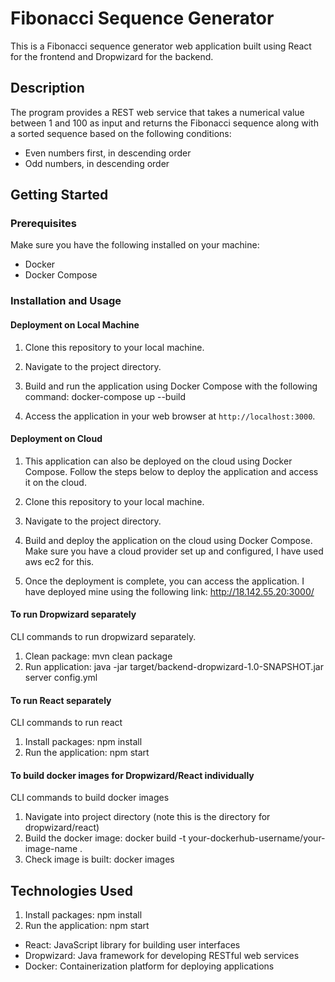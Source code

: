 # Fibonacci Sequence Generator

This is a Fibonacci sequence generator web application built using React for the frontend and Dropwizard for the backend.

## Description

The program provides a REST web service that takes a numerical value between 1 and 100 as input and returns the Fibonacci sequence along with a sorted sequence based on the following conditions:
- Even numbers first, in descending order
- Odd numbers, in descending order

## Getting Started

### Prerequisites

Make sure you have the following installed on your machine:
- Docker
- Docker Compose

### Installation and Usage

#### Deployment on Local Machine

1. Clone this repository to your local machine.

2. Navigate to the project directory.

3. Build and run the application using Docker Compose with the following command: docker-compose up --build

4. Access the application in your web browser at `http://localhost:3000`.

#### Deployment on Cloud

1. This application can also be deployed on the cloud using Docker Compose. Follow the steps below to deploy the application and access it on the cloud.

2. Clone this repository to your local machine.

3. Navigate to the project directory.

4. Build and deploy the application on the cloud using Docker Compose. Make sure you have a cloud provider set up and configured, I have used aws ec2 for this.

5. Once the deployment is complete, you can access the application. I have deployed mine using the following link: http://18.142.55.20:3000/

#### To run Dropwizard separately
CLI commands to run dropwizard separately.
1. Clean package: mvn clean package
2. Run application: java -jar target/backend-dropwizard-1.0-SNAPSHOT.jar server config.yml

#### To run React separately
CLI commands to run react
1. Install packages: npm install
2. Run the application: npm start

#### To build docker images for Dropwizard/React individually
CLI commands to build docker images
1. Navigate into project directory (note this is the directory for dropwizard/react)
2. Build the docker image: docker build -t your-dockerhub-username/your-image-name .
3. Check image is built: docker images

## Technologies Used
1. Install packages: npm install
2. Run the application: npm start

- React: JavaScript library for building user interfaces
- Dropwizard: Java framework for developing RESTful web services
- Docker: Containerization platform for deploying applications